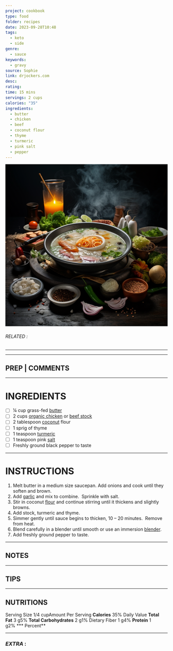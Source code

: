 ```yaml
---
project: cookbook
type: food
folder: recipes
date: 2023-09-28T10:48
tags:
  - keto
  - side
genre:
  - sauce
keywords:
  - gravy
source: Sophie
link: drjockers.com
desc: 
rating: 
time: 15 mins
servings: 2 cups
calories: "35"
ingredients:
  - butter
  - chicken
  - beef
  - coconut flour
  - thyme
  - turmeric
  - pink salt
  - pepper
---
```


![IMAGE](_default.png)

###### *RELATED* : 
---


---
## PREP | COMMENTS



---
# INGREDIENTS

- [ ] ¼ cup grass-fed [butter](http://www.amazon.com/gp/product/B0046IIPMW/ref=as_li_tl?ie=UTF8&camp=1789&creative=390957&creativeASIN=B0046IIPMW&linkCode=as2&tag=wwwexodushcco-20&linkId=XWJ75O73H6FHAUCL)
- [ ] 2 cups [organic chicken](http://www.amazon.com/gp/product/B00871D128/ref=as_li_tl?ie=UTF8&camp=1789&creative=390957&creativeASIN=B00871D128&linkCode=as2&tag=wwwexodushcco-20&linkId=3PTEBI5UK6DX37XB) or [beef stock](http://www.amazon.com/gp/product/B005D6E408/ref=as_li_tl?ie=UTF8&camp=1789&creative=390957&creativeASIN=B005D6E408&linkCode=as2&tag=wwwexodushcco-20&linkId=FNPU32PZATLNCOXO)
- [ ] 2 tablespoon [coconut](http://drjockers.com/2013/09/coconut-blueberry-muffins/) flour
- [ ] 1 sprig of thyme
- [ ] 1 teaspoon [turmeric](http://www.amazon.com/gp/product/B000WR4LMY/ref=as_li_tl?ie=UTF8&camp=1789&creative=390957&creativeASIN=B000WR4LMY&linkCode=as2&tag=wwwexodushcco-20&linkId=IVTQUOWBELVOIWLB)
- [ ] 1 teaspoon pink [salt](http://drjockers.com/2011/07/is-your-salt-killing-you/)
- [ ] Freshly ground black pepper to taste

---
# INSTRUCTIONS

1. Melt butter in a medium size saucepan. Add onions and cook until they soften and brown.
2. Add [garlic](http://drjockers.com/2012/04/the-immune-boosting-power-of-garlic/) and mix to combine.  Sprinkle with salt.
3. Stir in coconut [flour](http://drjockers.com/10-reasons-to-bake-with-coconut-flour/) and continue stirring until it thickens and slightly browns.
4. Add stock, turmeric and thyme.
5. Simmer gently until sauce begins to thicken, 10 – 20 minutes.  Remove from heat.
6. Blend carefully in a blender until smooth or use an immersion [blender](http://drjockers.com/what-is-the-best-vegetable-juicer/).
7. Add freshly ground pepper to taste.

---
## NOTES



---
## TIPS



---
## NUTRITIONS

Serving Size 1/4 cupAmount Per Serving **Calories** 35% Daily Value **Total Fat** 3 g5% **Total Carbohydrates** 2 g1% Dietary Fiber 1 g4% **Protein** 1 g2% *** Percent**

---
### *EXTRA* :




